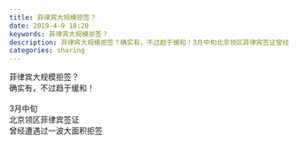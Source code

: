```yaml
---
title: 菲律宾大规模拒签？
date: 2019-4-9 18:20
keywords: 菲律宾大规模拒签？
description: 菲律宾大规模拒签？确实有，不过趋于缓和！3月中旬北京领区菲律宾签证曾经遭遇过一波大面积拒签
categories: sharing
---
```

<td class="t_f" id="postmessage_3442002">

菲律宾大规模拒签？<br/>
确实有，不过趋于缓和！<br/>
<br/>
3月中旬<br/>
北京领区菲律宾签证<br/>
曾经遭遇过一波大面积拒签</td>

